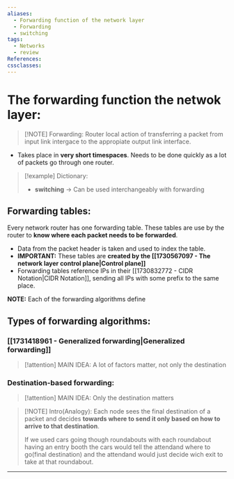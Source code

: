 ```yaml
---
aliases:
  - Forwarding function of the network layer
  - Forwarding
  - switching
tags:
  - Networks
  - review
References: 
cssclasses:
---
```

# The forwarding function the netwok layer:
> [!NOTE] Forwarding: 
>  Router local action of transferring a packet from input link intergace to the appropiate output link interface.

 + Takes place in **very short timespaces**. Needs to be done quickly as a lot of packets go through one router. 
 

> [!example] Dictionary: 
> + **switching** → Can be used interchangeably with forwarding 


## Forwarding tables:
Every network router has one forwarding table. These tables are use by the router to **know where each packet needs to be forwarded**. 
+ Data from the packet header is taken and used to index the table. 
+ **IMPORTANT:** These tables are **created by the [[1730567097 - The network layer control plane|Control plane]]**
+ Forwarding tables reference IPs in their [[1730832772 - CIDR Notation|CIDR Notation]], sending all IPs with some prefix to the same place. 

**NOTE:** Each of the forwarding algorithms define 
## Types of forwarding algorithms:
###  [[1731418961 - Generalized forwarding|Generalized forwarding]]

> [!attention] MAIN IDEA: 
> A lot of factors matter, not only the destination

### Destination-based forwarding:

> [!attention] MAIN IDEA: 
> Only the destination matters 


> [!NOTE] Intro(Analogy): 
> Each node sees the final destination of a packet and decides **towards where to send it only based on how to arrive to that destination**. 
> 
> If we used cars going though roundabouts with each roundabout having an entry booth the cars would tell the attendand where to go(final destination) and the attendand would just decide wich exit to take at that roundabout.



***